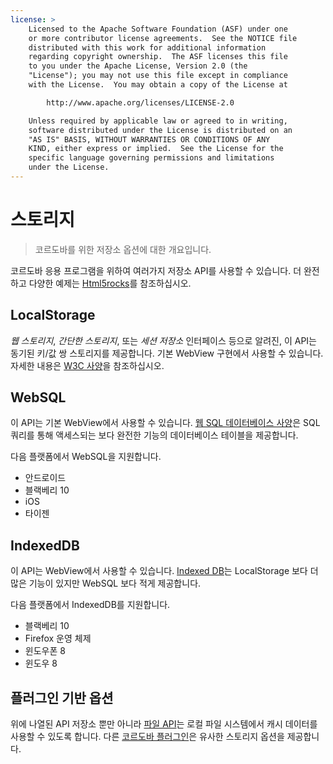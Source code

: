 ```yaml
---
license: >
    Licensed to the Apache Software Foundation (ASF) under one
    or more contributor license agreements.  See the NOTICE file
    distributed with this work for additional information
    regarding copyright ownership.  The ASF licenses this file
    to you under the Apache License, Version 2.0 (the
    "License"); you may not use this file except in compliance
    with the License.  You may obtain a copy of the License at

        http://www.apache.org/licenses/LICENSE-2.0

    Unless required by applicable law or agreed to in writing,
    software distributed under the License is distributed on an
    "AS IS" BASIS, WITHOUT WARRANTIES OR CONDITIONS OF ANY
    KIND, either express or implied.  See the License for the
    specific language governing permissions and limitations
    under the License.
---
```


# 스토리지

> 코르도바를 위한 저장소 옵션에 대한 개요입니다.

코르도바 응용 프로그램을 위하여 여러가지 저장소 API를 사용할 수 있습니다. 더 완전하고 다양한 예제는 [Html5rocks][1]를 참조하십시오.

 [1]: http://www.html5rocks.com/en/features/storage

## LocalStorage

*웹 스토리지*, *간단한 스토리지*, 또는 *세션 저장소* 인터페이스 등으로 알려진, 이 API는 동기된 키/값 쌍 스토리지를 제공합니다. 기본 WebView 구현에서 사용할 수 있습니다. 자세한 내용은 [W3C 사양][2]을 참조하십시오.

 [2]: http://www.w3.org/TR/webstorage/

## WebSQL

이 API는 기본 WebView에서 사용할 수 있습니다. [웹 SQL 데이터베이스 사양][3]은 SQL 쿼리를 통해 액세스되는 보다 완전한 기능의 데이터베이스 테이블을 제공합니다.

 [3]: http://dev.w3.org/html5/webdatabase/

다음 플랫폼에서 WebSQL을 지원합니다.

*   안드로이드
*   블랙베리 10
*   iOS
*   타이젠

## IndexedDB

이 API는 WebView에서 사용할 수 있습니다. [Indexed DB][4]는 LocalStorage 보다 더 많은 기능이 있지만 WebSQL 보다 적게 제공합니다.

 [4]: http://www.w3.org/TR/IndexedDB/

다음 플랫폼에서 IndexedDB를 지원합니다.

*   블랙베리 10
*   Firefox 운영 체제
*   윈도우폰 8
*   윈도우 8

## 플러그인 기반 옵션

위에 나열된 API 저장소 뿐만 아니라 [파일 API][5]는 로컬 파일 시스템에서 캐시 데이터를 사용할 수 있도록 합니다. 다른 [코르도바 플러그인][6]은 유사한 스토리지 옵션을 제공합니다.

 [5]: https://github.com/apache/cordova-plugin-file/blob/master/doc/index.md
 [6]: http://plugins.cordova.io/